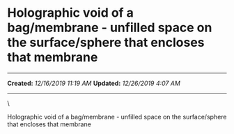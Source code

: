 Holographic void of a bag/membrane - unfilled space on the surface/sphere that encloses that membrane
=====================================================================================================

  -------------- -----------------------
  **Created:**   *12/16/2019 11:19 AM*
  **Updated:**   *12/26/2019 4:07 AM*
  -------------- -----------------------

\

Holographic void of a bag/membrane - unfilled space on the
surface/sphere that encloses that membrane

 
